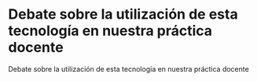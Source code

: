 # Debate sobre la utilización de esta tecnología en nuestra práctica docente

Debate sobre la utilización de esta tecnología en nuestra práctica docente
